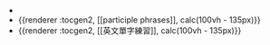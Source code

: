 -
- {{renderer :tocgen2, [[participle phrases]], calc(100vh - 135px)}}
- {{renderer :tocgen2, [[英文單字練習]], calc(100vh - 135px)}}